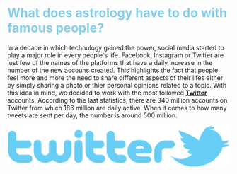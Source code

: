 # **<span style="color:#87CEEB">What does astrology have to do with famous people?</span>**
  
In a decade in which technology gained the power, social media started to play a major role in every people's life. Facebook, Instagram or Twitter are just few of the names of the platforms that have a daily increase in the number of the new accouns created. This highlights the fact that people feel more and more the need to share different aspects of their lifes either by simply sharing a photo or thier personal opinions related to a topic. With this idea in mind, we decided to work with the most followed **[Twitter](https://twitter.com)** accounts. According to the last statistics, there are 340 million accounts on Twitter from which 186 million are daily active. When it comes to how many  tweets are sent per day, the number is around 500 million.  

![TwitterLogo](TwitterLogo.png)

